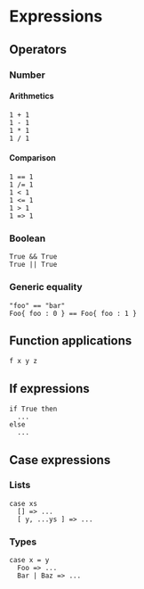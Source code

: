 # Expressions

## Operators

### Number

#### Arithmetics

```
1 + 1
1 - 1
1 * 1
1 / 1
```

#### Comparison

```
1 == 1
1 /= 1
1 < 1
1 <= 1
1 > 1
1 => 1
```

### Boolean

```
True && True
True || True
```

### Generic equality

```
"foo" == "bar"
Foo{ foo : 0 } == Foo{ foo : 1 }
```

## Function applications

```
f x y z
```

## If expressions

```
if True then
  ...
else
  ...
```

## Case expressions

### Lists

```
case xs
  [] => ...
  [ y, ...ys ] => ...
```

### Types

```
case x = y
  Foo => ...
  Bar | Baz => ...
```
